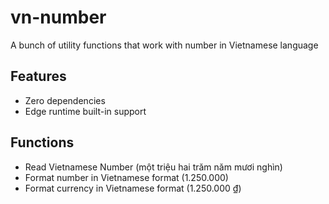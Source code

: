 # vn-number

A bunch of utility functions that work with number in Vietnamese language

## Features

- Zero dependencies
- Edge runtime built-in support

## Functions

- Read Vietnamese Number (một triệu hai trăm năm mươi nghìn)
- Format number in Vietnamese format (1.250.000)
- Format currency in Vietnamese format (1.250.000 ₫)
